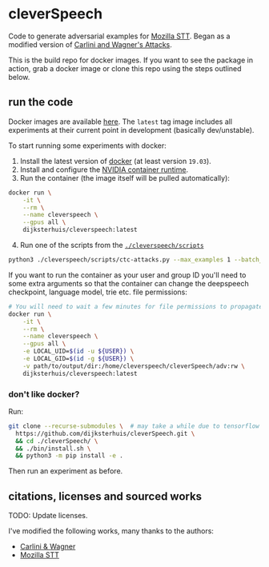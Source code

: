 # cleverSpeech

Code to generate adversarial examples for [Mozilla STT][1].
Began as a modified version of [Carlini and Wagner's Attacks][0].

This is the build repo for docker images.
If you want to see the package in action, grab a docker image or clone this repo using the steps
outlined below.

## run the code

Docker images are available [here](https://hub.docker.com/u/dijksterhuis/cleverspeech). The `latest`
tag image includes all experiments at their current point in development (basically dev/unstable).

To start running some experiments with docker:

1. Install the latest version of [docker][10] (at least version `19.03`).
2. Install and configure the [NVIDIA container runtime][8].
3. Run the container (the image itself will be pulled automatically):
```bash
docker run \
    -it \
    --rm \
    --name cleverspeech \
    --gpus all \
    dijksterhuis/cleverspeech:latest
```
4. Run one of the scripts from the [`./cleverspeech/scripts`](https://github.com/dijksterhuis/cleverspeech-py)
```bash
python3 ./cleverspeech/scripts/ctc-attacks.py --max_examples 1 --batch_size 1 --max_spawns 1
```

If you want to run the container as your user and group ID you'll need to some extra arguments so
that the container can change the deepspeech checkpoint, language model, trie etc. file permissions:
```bash
# You will need to wait a few minutes for file permissions to propagate
docker run \
    -it \
    --rm \
    --name cleverspeech \
    --gpus all \
    -e LOCAL_UID=$(id -u ${USER}) \
    -e LOCAL_GID=$(id -g ${USER}) \
    -v path/to/output/dir:/home/cleverspeech/cleverSpeech/adv:rw \
    dijksterhuis/cleverspeech:latest
```

### don't like docker?

Run:
```bash
git clone --recurse-submodules \  # may take a while due to tensorflow submodule in DeepSpeech repo
  https://github.com/dijksterhuis/cleverSpeech.git \
  && cd ./cleverSpeech/ \
  && ./bin/install.sh \
  && python3 -m pip install -e .
```

Then run an experiment as before.

## citations, licenses and sourced works

TODO: Update licenses.

I've modified the following works, many thanks to the authors:
- [Carlini & Wagner][0]
- [Mozilla STT][1]


[0]: https://arxiv.org/abs/1801.01944
[1]: https://github.com/mozilla/STT
[2]: https://arxiv.org/abs/1608.04644
[3]: https://arxiv.org/abs/1712.03141
[4]: https://github.com/magenta/ddsp
[5]: https://arxiv.org/abs/1902.06705
[6]: https://hub.docker.com/r/dijksterhuis/cleverspeech
[7]: https://github.com/dijksterhuis/cleverSpeech/packages
[8]: https://github.com/NVIDIA/nvidia-container-runtime
[9]: https://whoami.dijksterhuis.co.uk
[10]: https://docker.com
[11]: https://github.com/dijksterhuis/cleverSpeech/packages/336838
[12]: https://arxiv.org/abs/2005.14611
